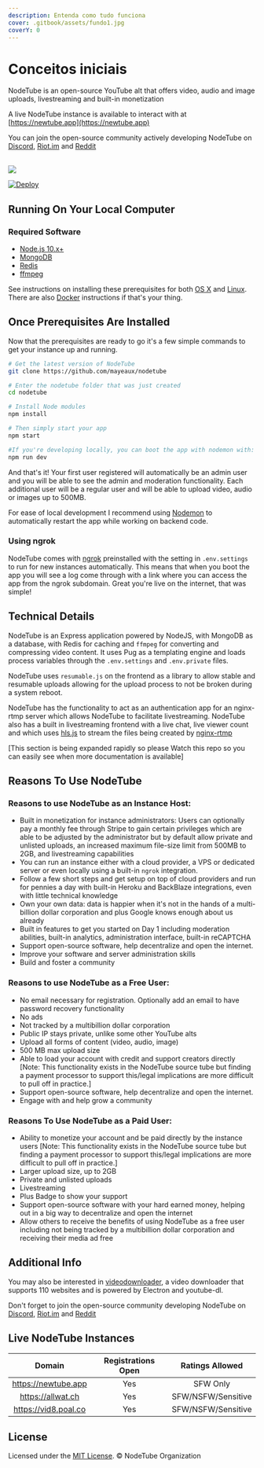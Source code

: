 ```yaml
---
description: Entenda como tudo funciona
cover: .gitbook/assets/fundo1.jpg
coverY: 0
---
```


# Conceitos iniciais

NodeTube is an open-source YouTube alt that offers video, audio and image uploads, livestreaming and built-in monetization

A live NodeTube instance is available to interact with at [https://newtube.app](https://newtube.app)

You can join the open-source community actively developing NodeTube on [Discord](https://discord.gg/ejGah8H), [Riot.im](https://riot.im/app/#/room/#nodetube:matrix.org) and [Reddit](https://reddit.com/r/nodetube)

\
[![](https://user-images.githubusercontent.com/7200471/73618225-630e5d80-45e3-11ea-8772-9f10f5b9ef16.png)](https://newtube.app)

[![Deploy](https://www.herokucdn.com/deploy/button.png)](https://heroku.com/deploy?template=https://github.com/mayeaux/nodetube)

## Running On Your Local Computer

### Required Software

* [Node.js 10.x+](https://nodejs.org/en/download/)
* [MongoDB](https://www.mongodb.org/downloads)
* [Redis](https://redis.io/download)
* [ffmpeg](https://www.ffmpeg.org/download.html)

See instructions on installing these prerequisites for both [OS X](https://github.com/mayeaux/nodetube/wiki/Installation-Instructions---OS-X) and [Linux](https://github.com/mayeaux/nodetube/wiki/Installation-Instructions---Linux). There are also [Docker](https://github.com/mayeaux/nodetube/wiki/Docker) instructions if that's your thing.

## Once Prerequisites Are Installed

Now that the prerequisites are ready to go it's a few simple commands to get your instance up and running.

```bash
# Get the latest version of NodeTube
git clone https://github.com/mayeaux/nodetube

# Enter the nodetube folder that was just created
cd nodetube

# Install Node modules
npm install

# Then simply start your app
npm start

#If you're developing locally, you can boot the app with nodemon with:
npm run dev
```

And that's it! Your first user registered will automatically be an admin user and you will be able to see the admin and moderation functionality. Each additional user will be a regular user and will be able to upload video, audio or images up to 500MB.

For ease of local development I recommend using [Nodemon](https://github.com/remy/nodemon) to automatically restart the app while working on backend code.

### Using ngrok

NodeTube comes with [ngrok](https://ngrok.com) preinstalled with the setting in `.env.settings` to run for new instances automatically. This means that when you boot the app you will see a log come through with a link where you can access the app from the ngrok subdomain. Great you're live on the internet, that was simple!

## Technical Details

NodeTube is an Express application powered by NodeJS, with MongoDB as a database, with Redis for caching and `ffmpeg` for converting and compressing video content. It uses Pug as a templating engine and loads process variables through the `.env.settings` and `.env.private` files.

NodeTube uses `resumable.js` on the frontend as a library to allow stable and resumable uploads allowing for the upload process to not be broken during a system reboot.

NodeTube has the functionality to act as an authentication app for an nginx-rtmp server which allows NodeTube to facilitate livestreaming. NodeTube also has a built in livestreaming frontend with a live chat, live viewer count and which uses [hls.js](https://github.com/video-dev/hls.js/) to stream the files being created by [nginx-rtmp](https://github.com/arut/nginx-rtmp-module)

\[This section is being expanded rapidly so please Watch this repo so you can easily see when more documentation is available]

## Reasons To Use NodeTube

### Reasons to use NodeTube as an Instance Host:

* Built in monetization for instance administrators: Users can optionally pay a monthly fee through Stripe to gain certain privileges which are able to be adjusted by the administrator but by default allow private and unlisted uploads, an increased maximum file-size limit from 500MB to 2GB, and livestreaming capabilities
* You can run an instance either with a cloud provider, a VPS or dedicated server or even locally using a built-in `ngrok` integration.
* Follow a few short steps and get setup on top of cloud providers and run for pennies a day with built-in Heroku and BackBlaze integrations, even with little technical knowledge
* Own your own data: data is happier when it's not in the hands of a multi-billion dollar corporation and plus Google knows enough about us already
* Built in features to get you started on Day 1 including moderation abilities, built-in analytics, administration interface, built-in reCAPTCHA
* Support open-source software, help decentralize and open the internet.
* Improve your software and server administration skills
* Build and foster a community

### Reasons to use NodeTube as a Free User:

* No email necessary for registration. Optionally add an email to have password recovery functionality
* No ads
* Not tracked by a multibillion dollar corporation
* Public IP stays private, unlike some other YouTube alts
* Upload all forms of content (video, audio, image)
* 500 MB max upload size
* Able to load your account with credit and support creators directly \[Note: This functionality exists in the NodeTube source tube but finding a payment processor to support this/legal implications are more difficult to pull off in practice.]
* Support open-source software, help decentralize and open the internet.
* Engage with and help grow a community

### Reasons To Use NodeTube as a Paid User:

* Ability to monetize your account and be paid directly by the instance users \[Note: This functionality exists in the NodeTube source tube but finding a payment processor to support this/legal implications are more difficult to pull off in practice.]
* Larger upload size, up to 2GB
* Private and unlisted uploads
* Livestreaming
* Plus Badge to show your support
* Support open-source software with your hard earned money, helping out in a big way to decentralize and open the internet
* Allow others to receive the benefits of using NodeTube as a free user including not being tracked by a multibillion dollar corporation and receiving their media ad free

## Additional Info

You may also be interested in [videodownloader](https://github.com/mayeaux/videodownloader), a video downloader that supports 110 websites and is powered by Electron and youtube-dl.

Don't forget to join the open-source community developing NodeTube on [Discord](https://discord.gg/ejGah8H), [Riot.im](https://riot.im/app/#/room/#nodetube:matrix.org) and [Reddit](https://reddit.com/r/nodetube)

## Live NodeTube Instances

|        Domain        | Registrations Open |   Ratings Allowed  |
| :------------------: | :----------------: | :----------------: |
|  https://newtube.app |         Yes        |      SFW Only      |
|   https://allwat.ch  |         Yes        | SFW/NSFW/Sensitive |
| https://vid8.poal.co |         Yes        | SFW/NSFW/Sensitive |

## License

Licensed under the [MIT License](broken-reference). © NodeTube Organization

